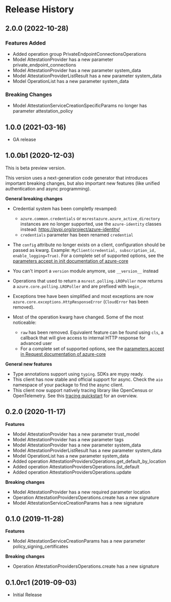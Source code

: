 # Release History

## 2.0.0 (2022-10-28)

### Features Added

  - Added operation group PrivateEndpointConnectionsOperations
  - Model AttestationProvider has a new parameter private_endpoint_connections
  - Model AttestationProvider has a new parameter system_data
  - Model AttestationProviderListResult has a new parameter system_data
  - Model OperationList has a new parameter system_data

### Breaking Changes

  - Model AttestationServiceCreationSpecificParams no longer has parameter attestation_policy

## 1.0.0 (2021-03-16)

* GA release

## 1.0.0b1 (2020-12-03)

This is beta preview version.

This version uses a next-generation code generator that introduces important breaking changes, but also important new features (like unified authentication and async programming).

**General breaking changes**

- Credential system has been completly revamped:

  - `azure.common.credentials` or `msrestazure.azure_active_directory` instances are no longer supported, use the `azure-identity` classes instead: https://pypi.org/project/azure-identity/
  - `credentials` parameter has been renamed `credential`

- The `config` attribute no longer exists on a client, configuration should be passed as kwarg. Example: `MyClient(credential, subscription_id, enable_logging=True)`. For a complete set of
  supported options, see the [parameters accept in init documentation of azure-core](https://github.com/Azure/azure-sdk-for-python/blob/main/sdk/core/azure-core/CLIENT_LIBRARY_DEVELOPER.md#available-policies)
- You can't import a `version` module anymore, use `__version__` instead
- Operations that used to return a `msrest.polling.LROPoller` now returns a `azure.core.polling.LROPoller` and are prefixed with `begin_`.
- Exceptions tree have been simplified and most exceptions are now `azure.core.exceptions.HttpResponseError` (`CloudError` has been removed).
- Most of the operation kwarg have changed. Some of the most noticeable:

  - `raw` has been removed. Equivalent feature can be found using `cls`, a callback that will give access to internal HTTP response for advanced user
  - For a complete set of
  supported options, see the [parameters accept in Request documentation of azure-core](https://github.com/Azure/azure-sdk-for-python/blob/main/sdk/core/azure-core/CLIENT_LIBRARY_DEVELOPER.md#available-policies)

**General new features**

- Type annotations support using `typing`. SDKs are mypy ready.
- This client has now stable and official support for async. Check the `aio` namespace of your package to find the async client.
- This client now support natively tracing library like OpenCensus or OpenTelemetry. See this [tracing quickstart](https://github.com/Azure/azure-sdk-for-python/tree/main/sdk/core/azure-core-tracing-opentelemetry) for an overview.

## 0.2.0 (2020-11-17)

**Features**

  - Model AttestationProvider has a new parameter trust_model
  - Model AttestationProvider has a new parameter tags
  - Model AttestationProvider has a new parameter system_data
  - Model AttestationProviderListResult has a new parameter system_data
  - Model OperationList has a new parameter system_data
  - Added operation AttestationProvidersOperations.get_default_by_location
  - Added operation AttestationProvidersOperations.list_default
  - Added operation AttestationProvidersOperations.update

**Breaking changes**

  - Model AttestationProvider has a new required parameter location
  - Operation AttestationProvidersOperations.create has a new signature
  - Model AttestationServiceCreationParams has a new signature

## 0.1.0 (2019-11-28)

**Features**

  - Model AttestationServiceCreationParams has a new parameter
    policy_signing_certificates

**Breaking changes**

  - Operation AttestationProvidersOperations.create has a new signature

## 0.1.0rc1 (2019-09-03)

  - Initial Release
